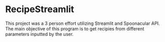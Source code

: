 # RecipeStreamlit
This project was a 3 person effort utilizing Streamlit and Spoonacular API. The main objective of this program is to get recipies from different parameters inputted by the user.
